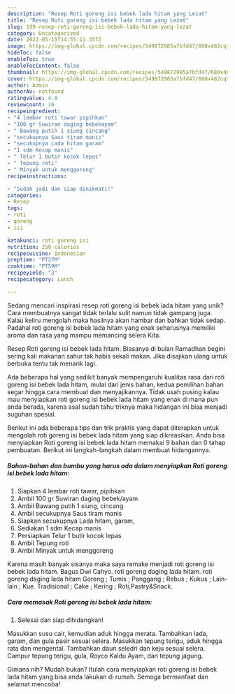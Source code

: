 ```yaml
---
description: "Resep Roti goreng isi bebek lada hitam yang Lezat"
title: "Resep Roti goreng isi bebek lada hitam yang Lezat"
slug: 199-resep-roti-goreng-isi-bebek-lada-hitam-yang-lezat
category: Uncategorized
date: 2022-05-15T14:55:11.357Z
image: https://img-global.cpcdn.com/recipes/549872985a7bfd47/680x482cq70/roti-goreng-isi-bebek-lada-hitam-foto-resep-utama.jpg
hideToc: false
enableToc: true
enableTocContent: false
thumbnail: https://img-global.cpcdn.com/recipes/549872985a7bfd47/680x482cq70/roti-goreng-isi-bebek-lada-hitam-foto-resep-utama.jpg
cover: https://img-global.cpcdn.com/recipes/549872985a7bfd47/680x482cq70/roti-goreng-isi-bebek-lada-hitam-foto-resep-utama.jpg
author: Admin
authorAv: notfound
ratingvalue: 4.8
reviewcount: 16
recipeingredient:
- "4 lembar roti tawar pipihkan"
- "100 gr Suwiran daging bebekayam"
- " Bawang putih 1 siung cincang"
- "secukupnya Saus tiram manis"
- "secukupnya Lada hitam garam"
- "1 sdm Kecap manis"
- " Telur 1 butir kocok lepas"
- " Tepung roti"
- " Minyak untuk menggoreng"
recipeinstructions:

- "Sudah jadi dan siap dinikmati!"
categories:
- Resep
tags:
- roti
- goreng
- isi

katakunci: roti goreng isi 
nutrition: 258 calories
recipecuisine: Indonesian
preptime: "PT27M"
cooktime: "PT59M"
recipeyield: "3"
recipecategory: Lunch

---
```





Sedang mencari inspirasi resep roti goreng isi bebek lada hitam yang unik? Cara membuatnya sangat tidak terlalu sulit namun tidak gampang juga. Kalau keliru mengolah maka hasilnya akan hambar dan bahkan tidak sedap. Padahal roti goreng isi bebek lada hitam yang enak seharusnya memiliki aroma dan rasa yang mampu memancing selera Kita.





Resep Roti goreng isi bebek lada hitam. Biasanya di bulan Ramadhan begini sering kali makanan sahur tak habis sekali makan. Jika disajikan ulang untuk berbuka tentu tak menarik lagi.

Ada beberapa hal yang sedikit banyak mempengaruhi kualitas rasa dari roti goreng isi bebek lada hitam, mulai dari jenis bahan, kedua pemilihan bahan segar hingga cara membuat dan menyajikannya. Tidak usah pusing kalau mau menyiapkan roti goreng isi bebek lada hitam yang enak di mana pun anda berada, karena asal sudah tahu triknya maka hidangan ini bisa menjadi suguhan spesial.






Berikut ini ada beberapa tips dan trik praktis yang dapat diterapkan untuk mengolah roti goreng isi bebek lada hitam yang siap dikreasikan. Anda bisa menyiapkan Roti goreng isi bebek lada hitam memakai 9 bahan dan 0 tahap pembuatan. Berikut ini langkah-langkah dalam membuat hidangannya.

<!--inarticleads1-->

##### Bahan-bahan dan bumbu yang harus ada dalam menyiapkan Roti goreng isi bebek lada hitam:

1. Siapkan 4 lembar roti tawar, pipihkan
1. Ambil 100 gr Suwiran daging bebek/ayam
1. Ambil  Bawang putih 1 siung, cincang
1. Ambil secukupnya Saus tiram manis
1. Siapkan secukupnya Lada hitam, garam,
1. Sediakan 1 sdm Kecap manis
1. Persiapkan  Telur 1 butir kocok lepas
1. Ambil  Tepung roti
1. Ambil  Minyak untuk menggoreng


Karena masih banyak sisanya maka saya remake menjadi roti goreng isi bebek lada hitam. Bagus Dwi Cahyo. roti goreng daging lada hitam. roti goreng daging lada hitam Goreng ; Tumis ; Panggang ; Rebus ; Kukus ; Lain-lain ; Kue. Tradisional ; Cake ; Kering ; Roti,Pastry&amp;Snack. 

<!--inarticleads2-->

##### Cara memasak Roti goreng isi bebek lada hitam:


1. Selesai dan siap dihidangkan!

Masukkan susu cair, kemudian aduk hingga merata. Tambahkan lada, garam, dan gula pasir sesuai selera. Masukkan tepung terigu, aduk hingga rata dan mengental. Tambahkan daun seledri dan keju sesuai selera. Campur tepung terigu, gula, Royco Kaldu Ayam, dan tepung jagung. 

Gimana nih? Mudah bukan? Itulah cara menyiapkan roti goreng isi bebek lada hitam yang bisa anda lakukan di rumah. Semoga bermanfaat dan selamat mencoba!
